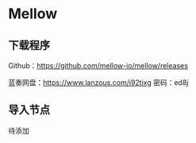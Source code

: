 # Mellow

## 下载程序

Github：https://github.com/mellow-io/mellow/releases

蓝奏网盘：https://www.lanzous.com/i92tixg 密码：ed8j

## 导入节点

待添加